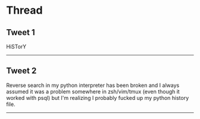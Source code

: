 # Thread

## Tweet 1

HiSTorY

---

## Tweet 2

Reverse search in my python interpreter has been broken and I always assumed it was a problem somewhere in zsh/vim/tmux (even though it worked with psql) but I'm realizing I probably fucked up my python history file.

---

